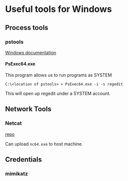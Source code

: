 # Useful tools for Windows

## Process tools

### pstools

[Windows documentation](https://learn.microsoft.com/en-us/sysinternals/downloads/pstools)

#### PsExec64.exe
This program allows us to run programs as SYSTEM

`C:\<location of pstools> > PsExec64.exe -i -s regedit`

This will open up regedit under a SYSTEM account.


## Network Tools

### Netcat

[repo](https://github.com/int0x33/nc.exe/)

Can upload `nc64.exe` to host machine.

## Credentials

### mimikatz